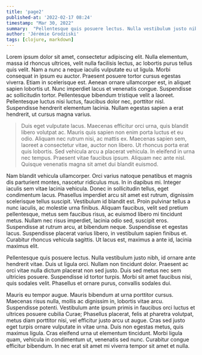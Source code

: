 ```yaml
---
title: 'page2'
published-at: '2022-02-17 08:24'
timestamp: "Mar 30, 2022"
summary:  "Pellentesque quis posuere lectus. Nulla vestibulum justo nibh, id ornare ante hendrerit vitae. Duis ut ligula orci. Nullam non tincidunt dolor. Praesent ac orci vitae nulla dictum placerat non sed justo. Duis sed metus nec sem ultricies posuere. Suspendisse id tortor turpis. Morbi sit amet faucibus nisi, quis sodales velit. Phasellus et ornare purus, convallis sodales dui. "
author: 'Jérémie Grodziski'
tags: [clojure, markdown]
---
```



Lorem ipsum dolor sit amet, consectetur adipiscing elit. Nulla elementum, massa id rhoncus ultrices, velit nulla facilisis lectus, ac lobortis purus tellus quis velit. Nam a nunc a neque iaculis vulputate eu ut ligula. Morbi consequat in ipsum eu auctor. Praesent posuere tortor cursus egestas viverra. Etiam in scelerisque est. Aenean ornare ullamcorper est, in aliquet sapien lobortis ut. Nunc imperdiet lacus et venenatis congue. Suspendisse ac sollicitudin tortor. Pellentesque bibendum tristique velit a laoreet. Pellentesque luctus nisi luctus, faucibus dolor nec, porttitor nisl. Suspendisse hendrerit elementum lacinia. Nullam egestas sapien a erat hendrerit, ut cursus magna varius.

> Duis eget vulputate lacus. Maecenas efficitur orci urna, quis blandit libero volutpat ac. Mauris quis sapien non enim porta luctus et eu odio. Aliquam nec rutrum nisi, ac mattis ex. Maecenas sapien sem, laoreet a consectetur vitae, auctor non libero. Ut rhoncus porta erat quis lobortis. Sed vehicula arcu a placerat vehicula. In eleifend in urna nec tempus. Praesent vitae faucibus ipsum. Aliquam nec ante nisl. Quisque venenatis magna sit amet dui blandit euismod.

Nam blandit vehicula ullamcorper. Orci varius natoque penatibus et magnis dis parturient montes, nascetur ridiculus mus. In in dapibus mi. Integer iaculis sem vitae lacinia vehicula. Donec in sollicitudin tellus, eget condimentum lacus. Phasellus imperdiet arcu sit amet est rutrum, dignissim scelerisque tellus suscipit. Vestibulum id blandit est. Proin pulvinar tellus a nunc iaculis, ac molestie urna finibus. Aliquam faucibus, velit sed pretium pellentesque, metus sem faucibus risus, ac euismod libero mi tincidunt metus. Nullam nec risus imperdiet, lacinia odio sed, suscipit eros. Suspendisse at rutrum arcu, at bibendum neque. Suspendisse et egestas lacus. Suspendisse placerat varius libero, in vestibulum sapien finibus et. Curabitur rhoncus vehicula sagittis. Ut lacus est, maximus a ante id, lacinia maximus elit.

Pellentesque quis posuere lectus. Nulla vestibulum justo nibh, id ornare ante hendrerit vitae. Duis ut ligula orci. Nullam non tincidunt dolor. Praesent ac orci vitae nulla dictum placerat non sed justo. Duis sed metus nec sem ultricies posuere. Suspendisse id tortor turpis. Morbi sit amet faucibus nisi, quis sodales velit. Phasellus et ornare purus, convallis sodales dui.

Mauris eu tempor augue. Mauris bibendum at urna porttitor cursus. Maecenas risus nulla, mollis ac dignissim in, lobortis vitae arcu. Suspendisse potenti. Vestibulum ante ipsum primis in faucibus orci luctus et ultrices posuere cubilia Curae; Phasellus placerat, felis at pharetra volutpat, metus diam porttitor nisi, vel efficitur justo arcu ut augue. Cras sed justo eget turpis ornare vulputate in vitae urna. Duis non egestas metus, quis maximus ligula. Cras eleifend urna ut elementum tincidunt. Morbi ligula quam, vehicula in condimentum ut, venenatis sed nunc. Curabitur congue efficitur bibendum. In nec erat sit amet mi viverra tempor sit amet et nulla.
